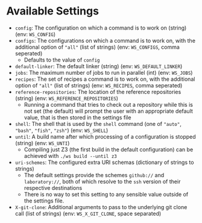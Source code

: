 # Available Settings
- `config`: The configuration on which a command is to work on (string) (env: `WS_CONFIG`)
- `configs`: The configurations on which a command is to work on, with the additional option of `"all"` (list of strings) (env: `WS_CONFIGS`, comma seperated)
	- Defaults to the value of `config`
- `default-linker`: The default linker (string) (env: `WS_DEFAULT_LINKER`)
- `jobs`: The maximum number of jobs to run in parallel (int) (env: `WS_JOBS`)
- `recipes`: The set of recipes a command is to work on, with the additional option of `"all"` (list of strings) (env: `WS_RECIPES`, comma seperated)
- `reference-repositories`: The location of the reference repositories (string) (env: `WS_REFERENCE_REPOSITORIES`)
	- Running a command that tries to check out a repository while this is not set (the default) will prompt the user with an appropriate default value, that is then stored in the settings file
- `shell`: The shell that is used by the `shell` command (one of `"auto"`, `"bash"`, `"fish"`, `"zsh"`) (env: `WS_SHELL`)
- `until`: A build name after which processing of a configuration is stopped (string) (env: `WS_UNTI`)
	- Compiling just Z3 (the first build in the default configuration) can be achieved with `./ws build --until z3`
- `uri-schemes`: The configured extra URI schemas (dictionary of strings to strings)
	- The default settings provide the schemes `github://` and `laboratory://`, both of which resolve to the `ssh` version of their respective destinations
	- There is no way to set this setting to any sensible value outside of the settings file.
- `X-git-clone`: Additional arguments to pass to the underlying git clone call (list of strings) (env: `WS_X_GIT_CLONE`, space separated)
